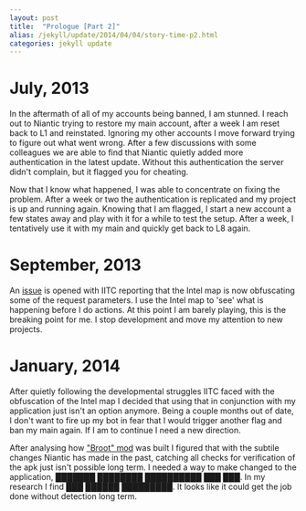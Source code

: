 ```yaml
---
layout: post
title:  "Prologue [Part 2]"
alias: /jekyll/update/2014/04/04/story-time-p2.html
categories: jekyll update
---
```


July, 2013
===

In the aftermath of all of my accounts being banned, I am stunned. I reach out to Niantic trying to restore my main account, after a week I am reset back to L1 and reinstated. Ignoring my other accounts I move forward trying to figure out what went wrong. After a few discussions with some colleagues we are able to find that Niantic quietly added more authentication in the latest update. Without this authentication the server didn't complain, but it flagged you for cheating.

Now that I know what happened, I was able to concentrate on fixing the problem. After a week or two the authentication is replicated and my project is up and running again. Knowing that I am flagged, I start a new account a few states away and play with it for a while to test the setup. After a week, I tentatively use it with my main and quickly get back to L8 again.

September, 2013
==

An [issue](https://github.com/jonatkins/ingress-intel-total-conversion/issues/518) is opened with IITC reporting that the Intel map is now obfuscating some of the request parameters. I use the Intel map to 'see' what is happening before I do actions. At this point I am barely playing, this is the breaking point for me. I stop development and move my attention to new projects.

January, 2014
==

After quietly following the developmental struggles IITC faced with the obfuscation of the Intel map I decided that using that in conjunction with my application just isn't an option anymore. Being a couple months out of date, I don't want to fire up my bot in fear that I would trigger another flag and ban my main again. If I am to continue I need a new direction.

After analysing how ["Broot" mod](http://ingress-apk-mod.o4kapuk.info/) was built I figured that with the subtile changes Niantic has made in the past, catching all checks for verification of the apk just isn't possible long term. I needed a way to make changed to the application, &#9608;&#9608;&#9608;&#9608;&#9608;&#9608;&#9608; &#9608;&#9608;&#9608;&#9608;&#9608;&#9608;&#9608;&#9608; &#9608;&#9608;&#9608;&#9608;&#9608;&#9608;&#9608;&#9608;&#9608;&#9608; &#9608;&#9608;&#9608; &#9608;&#9608;&#9608;. In my research I find &#9608;&#9608;&#9608; &#9608;&#9608;&#9608;&#9608;&#9608;&#9608; &#9608;&#9608;&#9608;&#9608;&#9608;&#9608;&#9608;&#9608;&#9608;. It looks like it could get the job done without detection long term.
